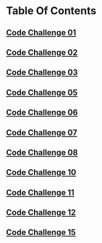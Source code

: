 # Table Of Contents

## [Code Challenge 01](./code-challenge-01/README.md)

## [Code Challenge 02](./code-challenge-02/README.md)

## [Code Challenge 03](./code-challenge-03/README.md)

## [Code Challenge 05](./code-challenge-05/README.md)

## [Code Challenge 06](./code-challenge-06/README.md)

## [Code Challenge 07](./code-challenge-07/README.md)

## [Code Challenge 08](./code-challenge-08/README.md)

## [Code Challenge 10](./code-challenge-10/README.md)

## [Code Challenge 11](./code-challenge-11/README.md)

## [Code Challenge 12](./code-challenge-12/README.md)

## [Code Challenge 15](./trees/README.md)
